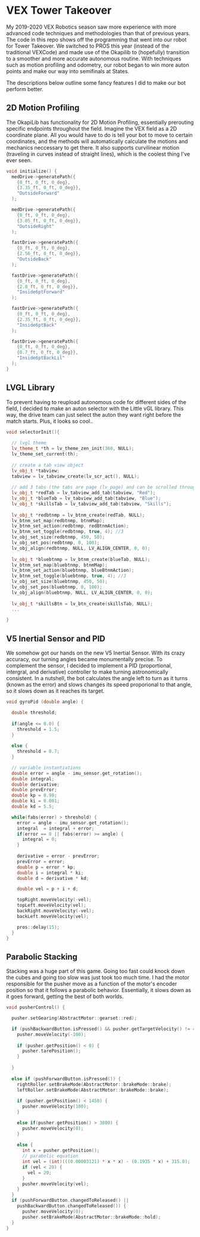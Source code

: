 # VEX Tower Takeover
My 2019-2020 VEX Robotics season saw more experience with more advanced code techniques and methodologies than that of previous years. The code in this repo shows off the programming that went into our robot for Tower Takeover. We switched to PROS this year (instead of the traditional VEXCode) and made use of the Okapilib to (hopefully) transition to a smoother and more accurate autonomous routine. With techniques such as motion profiling and odometry, our robot began to win more auton points and make our way into semifinals at States. 

The descriptions below outline some fancy features I did to make our bot perform better. 

## 2D Motion Profiling

The OkapiLib has functionality for 2D Motion Profiling, essentially prerouting specific endpoints throughout the field. Imagine the VEX field as a 2D coordinate plane. All you would have to do is tell your bot to move to certain coordinates, and the methods will automatically calculate the motions and mechanics neccessary to get there. It also supports curvilinear motion (traveling in curves instead of straight lines), which is the coolest thing I've ever seen.

```Cpp
void initialize() {
  medDrive->generatePath({
    {0_ft, 0_ft, 0_deg},  
    {3.35_ft, 0_ft, 0_deg}},
    "OutsideForward"
  );

  medDrive->generatePath({
    {0_ft, 0_ft, 0_deg},
    {3.05_ft, 0_ft, 0_deg}},
    "OutsideRight"
  );

  fastDrive->generatePath({
    {0_ft, 0_ft, 0_deg},
    {2.56_ft, 0_ft, 0_deg}},
    "OutsideBack"
  );

  fastDrive->generatePath({
    {0_ft, 0_ft, 0_deg},
    {2.0_ft, 0_ft, 0_deg}},
    "Inside6ptForward"
  );

  fastDrive->generatePath({
    {0_ft, 0_ft, 0_deg},
    {2.35_ft, 0_ft, 0_deg}},
    "Inside6ptBack"
  );

  fastDrive->generatePath({
    {0_ft, 0_ft, 0_deg},
    {0.7_ft, 0_ft, 0_deg}},
    "Inside6ptBackLil"
  );
}
```
## LVGL Library

To prevent having to reupload autonomous code for different sides of the field, I decided to make an auton selector with the Little vGL library. This way, the drive team can just select the auton they want right before the match starts. Plus, it looks so cool..

```Cpp
void selectorInit(){
  
  // lvgl theme
  lv_theme_t *th = lv_theme_zen_init(360, NULL);
  lv_theme_set_current(th);
  
  // create a tab view object
  lv_obj_t *tabview;
  tabview = lv_tabview_create(lv_scr_act(), NULL);
  
  // add 3 tabs (the tabs are page (lv_page) and can be scrolled through)
  lv_obj_t *redTab = lv_tabview_add_tab(tabview, "Red");
  lv_obj_t *blueTab = lv_tabview_add_tab(tabview, "Blue");
  lv_obj_t *skillsTab = lv_tabview_add_tab(tabview, "Skills");
  
  lv_obj_t *redbtnmp = lv_btnm_create(redTab, NULL);
  lv_btnm_set_map(redbtnmp, btnmMap);
  lv_btnm_set_action(redbtnmp, redBtnmAction);
  lv_btnm_set_toggle(redbtnmp, true, 4); //3
  lv_obj_set_size(redbtnmp, 450, 50);
  lv_obj_set_pos(redbtnmp, 0, 100);
  lv_obj_align(redbtnmp, NULL, LV_ALIGN_CENTER, 0, 0);
  
  lv_obj_t *bluebtnmp = lv_btnm_create(blueTab, NULL);
  lv_btnm_set_map(bluebtnmp, btnmMap);
  lv_btnm_set_action(bluebtnmp, blueBtnmAction);
  lv_btnm_set_toggle(bluebtnmp, true, 4); //3
  lv_obj_set_size(bluebtnmp, 450, 50);
  lv_obj_set_pos(bluebtnmp, 0, 100);
  lv_obj_align(bluebtnmp, NULL, LV_ALIGN_CENTER, 0, 0);
  
  lv_obj_t *skillsBtn = lv_btn_create(skillsTab, NULL);
  ...

}
```

## V5 Inertial Sensor and PID

We somehow got our hands on the new V5 Inertial Sensor. With its crazy accuracy, our turning angles became monumentally precise. To complement the sensor, I decided to implement a PID (proportional, intergral, and derivative) controller to make turning astronomically consistent. In a nutshell, the bot calculates the angle left to turn as it turns (known as the error) and slows changes its speed proporional to that angle, so it slows down as it reaches its target. 

```cpp
void gyroPid (double angle) {

  double threshold;
  
  if(angle <= 0.0) {
    threshold = 1.5;
  }
  
  else {
    threshold = 0.7;
  }

  // variable instantiations
  double error = angle - imu_sensor.get_rotation();
  double integral;
  double derivative;
  double prevError;
  double kp = 0.98;
  double ki = 0.001;
  double kd = 5.5;

  while(fabs(error) > threshold) {
    error = angle - imu_sensor.get_rotation();
    integral  = integral + error;
    if(error == 0 || fabs(error) >= angle) {
      integral = 0;
    }
  
    derivative = error - prevError;
    prevError = error;
    double p = error * kp;
    double i = integral * ki;
    double d = derivative * kd;

    double vel = p + i + d;

    topRight.moveVelocity(-vel);
    topLeft.moveVelocity(vel);
    backRight.moveVelocity(-vel);
    backLeft.moveVelocity(vel);

    pros::delay(15);
  }
}
```

## Parabolic Stacking

Stacking was a huge part of this game. Going too fast could knock down the cubes and going too slow was just took too much time. I had the motor responsible for the pusher move as a function of the motor's encoder position so that it follows a parabolic behavior. Essentially, it slows down as it goes forward, getting the best of both worlds.

```cpp
void pusherControl() {

  pusher.setGearing(AbstractMotor::gearset::red);

  if (pushBackwardButton.isPressed() && pusher.getTargetVelocity() != 40) {
    pusher.moveVelocity(-100);
    
    if (pusher.getPosition() < 0) {
      pusher.tarePosition();
    }
    
  }
  
  else if (pushForwardButton.isPressed()) {
    rightRoller.setBrakeMode(AbstractMotor::brakeMode::brake);
    leftRoller.setBrakeMode(AbstractMotor::brakeMode::brake);
    
    if (pusher.getPosition() < 1450) {
      pusher.moveVelocity(100);
    }

    else if(pusher.getPosition() > 3800) {
      pusher.moveVelocity(0);
    }
    
    else {
      int x = pusher.getPosition();
      // parabolic equation
      int vel = (int)(((0.00003121) * x * x) - (0.1935 * x) + 315.0);
      if (vel < 20) {
        vel = 20;
      }
      pusher.moveVelocity(vel);
    }
  }
  if (pushForwardButton.changedToReleased() ||
    pushBackwardButton.changedToReleased()) {
      pusher.moveVelocity(0);
      pusher.setBrakeMode(AbstractMotor::brakeMode::hold);
  }
}
```
